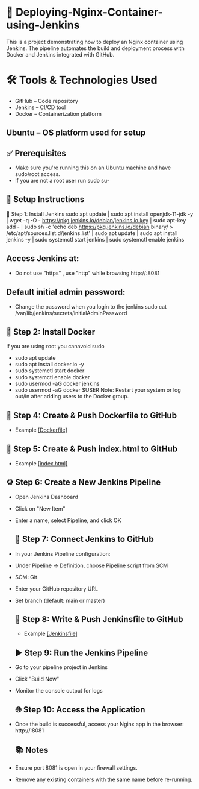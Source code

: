# 🚀 Deploying-Nginx-Container-using-Jenkins
This is a project demonstrating how to deploy an Nginx container using Jenkins. The pipeline automates the build and deployment process with Docker and Jenkins integrated with GitHub.

# 🛠️ Tools & Technologies Used
 - GitHub – Code repository
 - Jenkins – CI/CD tool
 - Docker – Containerization platform

 ## Ubuntu – OS platform used for setup

 ## ✅ Prerequisites
- Make sure you're running this on an Ubuntu machine and have sudo/root access.
- If you are not a root user run sudo su-

 ## 🔧 Setup Instructions
📌 Step 1: Install Jenkins
    sudo apt update |
    sudo apt install openjdk-11-jdk -y |
    wget -q -O - https://pkg.jenkins.io/debian/jenkins.io.key | sudo apt-key add - |
    sudo sh -c 'echo deb https://pkg.jenkins.io/debian binary/ > /etc/apt/sources.list.d/jenkins.list' |
    sudo apt update |
    sudo apt install jenkins -y |
    sudo systemctl start jenkins |
    sudo systemctl enable jenkins

## Access Jenkins at:
- Do not use "https" , use "http" while browsing
  http://<your-server-ip>:8081
## Default initial admin password:
- Change the password when you login to the jenkins
  sudo cat /var/lib/jenkins/secrets/initialAdminPassword

## 🐳 Step 2: Install Docker
If you are using root you canavoid sudo
- sudo apt update
- sudo apt install docker.io -y
- sudo systemctl start docker
- sudo systemctl enable docker
- sudo usermod -aG docker jenkins
- sudo usermod -aG docker $USER
Note: Restart your system or log out/in after adding users to the Docker group.

## 📁 Step 4: Create & Push Dockerfile to GitHub
- Example [\[Dockerfile\]](https://github.com/Bhagyajyoti-K30/-Deploying-Nginx-Container-using-Jenkins/blob/main/Dockerfile)
  
## 📄 Step 5: Create & Push index.html to GitHub
- Example [\[index.html\]](https://github.com/Bhagyajyoti-K30/-Deploying-Nginx-Container-using-Jenkins/blob/main/index.html)

## ⚙️ Step 6: Create a New Jenkins Pipeline
- Open Jenkins Dashboard
- Click on "New Item"
- Enter a name, select Pipeline, and click OK

  ## 🔗 Step 7: Connect Jenkins to GitHub
- In your Jenkins Pipeline configuration:
- Under Pipeline → Definition, choose Pipeline script from SCM
- SCM: Git
- Enter your GitHub repository URL
- Set branch (default: main or master)

  ## 📝 Step 8: Write & Push Jenkinsfile to GitHub
  - Example [\[Jenkinsfile\]](https://github.com/Bhagyajyoti-K30/-Deploying-Nginx-Container-using-Jenkins/blob/main/Jenkinsfile)

  ## ▶️ Step 9: Run the Jenkins Pipeline
- Go to your pipeline project in Jenkins
- Click "Build Now"
- Monitor the console output for logs

  ## 🌐 Step 10: Access the Application
- Once the build is successful, access your Nginx app in the browser:
  http://<your-server-ip>:8081

  ## 📚 Notes
- Ensure port 8081 is open in your firewall settings.
- Remove any existing containers with the same name before re-running.
